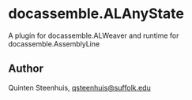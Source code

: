 # docassemble.ALAnyState

A plugin for docassemble.ALWeaver and runtime for docassemble.AssemblyLine

## Author

Quinten Steenhuis, qsteenhuis@suffolk.edu

